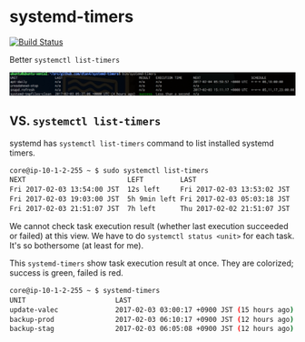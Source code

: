 # systemd-timers

[![Build Status](https://travis-ci.org/dtan4/systemd-timers.svg?branch=master)](https://travis-ci.org/dtan4/systemd-timers)

Better `systemctl list-timers`

![example](_images/example.png)

## VS. `systemctl list-timers`

systemd has `systemctl list-timers` command to list installed systemd timers.

```bash
core@ip-10-1-2-255 ~ $ sudo systemctl list-timers
NEXT                         LEFT         LAST                         PASSED       UNIT                           ACTIVATES
Fri 2017-02-03 13:54:00 JST  12s left     Fri 2017-02-03 13:53:02 JST  44s ago      failed.timer                   failed.service
Fri 2017-02-03 19:03:00 JST  5h 9min left Fri 2017-02-03 05:03:18 JST  8h ago       docker-cleanup.timer           docker-cleanup.service
Fri 2017-02-03 21:51:07 JST  7h left      Thu 2017-02-02 21:51:07 JST  16h ago      systemd-tmpfiles-clean.timer   systemd-tmpfiles-clean.service
```

We cannot check task execution result (whether last execution succeeded or failed) at this view.
We have to do `systemctl status <unit>` for each task.
It's so bothersome (at least for me).

This `systemd-timers` show task execution result at once. They are colorized; success is green, failed is red.

```bash
core@ip-10-1-2-255 ~ $ systemd-timers
UNIT                      LAST                                          RESULT   EXECUTION TIME          NEXT                           SCHEDULE
update-valec              2017-02-03 03:00:17 +0900 JST (15 hours ago)  success  7 seconds               2017-02-04 03:00:00 +0900 JST  *-*-* 03:00:00
backup-prod               2017-02-03 06:10:17 +0900 JST (12 hours ago)  failed   Less than a second      2017-02-04 06:10:00 +0900 JST  *-*-* 06:10:00
backup-stag               2017-02-03 06:05:08 +0900 JST (12 hours ago)  failed   Less than a second      2017-02-04 06:05:00 +0900 JST  *-*-* 06:05:00
```
